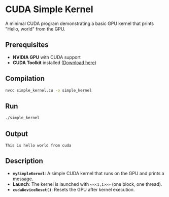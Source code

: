 # CUDA Simple Kernel

A minimal CUDA program demonstrating a basic GPU kernel that prints "Hello, world" from the GPU.

## Prerequisites

- **NVIDIA GPU** with CUDA support
- **CUDA Toolkit** installed ([Download here](https://developer.nvidia.com/cuda-toolkit))

## Compilation

```bash
nvcc simple_kernel.cu -o simple_kernel
```

## Run

```bash
./simple_kernel
```

## Output

```
This is hello world from cuda
```

## Description

- **`mySimpleKernel`**: A simple CUDA kernel that runs on the GPU and prints a message.
- **Launch**: The kernel is launched with `<<<1,1>>>` (one block, one thread).
- **`cudaDeviceReset()`**: Resets the GPU after kernel execution.
